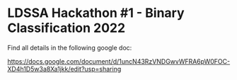 # LDSSA Hackathon #1 - Binary Classification 2022

Find all details in the following google doc:

https://docs.google.com/document/d/1uncN43RzVNDGwvWFRA6pW0FOC-XD4h1D5w3a8Xa1jkk/edit?usp=sharing